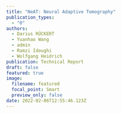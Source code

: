 ```yaml
---
title: "NeAT: Neural Adaptive Tomography"
publication_types:
  - "0"
authors:
  - Darius RÜCKERT
  - Yuanhao Wang
  - admin
  - Ramzi Idoughi
  - Wolfgang Heidrich
publication: Technical Report
draft: false
featured: true
image:
  filename: featured
  focal_point: Smart
  preview_only: false
date: 2022-02-06T12:55:46.123Z
---
```

